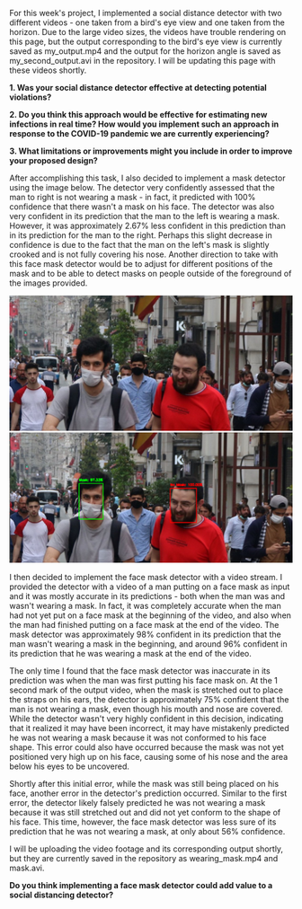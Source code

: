 For this week's project, I implemented a social distance detector with two different videos - one taken from a bird's eye view and one taken from the horizon.  Due to the large video sizes, the videos have trouble rendering on this page, but the output corresponding to the bird's eye view is currently saved as my_output.mp4 and the output for the horizon angle is saved as my_second_output.avi in the repository.  I will be updating this page with these videos shortly.

**1. Was your social distance detector effective at detecting potential violations?**

**2. Do you think this approach would be effective for estimating new infections in real time?  How would you implement such an approach in response to the COVID-19 pandemic we are currently experiencing?**

**3. What limitations or improvements might you include in order to improve your proposed design?**


After accomplishing this task, I also decided to implement a mask detector using the image below.  The detector very confidently assessed that the man to right is not wearing a mask - in fact, it predicted with 100% confidence that there wasn't a mask on his face.  The detector was also very confident in its prediction that the man to the left is wearing a mask.  However, it was approximately 2.67% less confident in this prediction than in its prediction for the man to the right.  Perhaps this slight decrease in confidence is due to the fact that the man on the left's mask is slightly crooked and is not fully covering his nose.  Another direction to take with this face mask detector would be to adjust for different positions of the mask and to be able to detect masks on people outside of the foreground of the images provided.

![](mask.jpg)  ![](mask_detected.PNG)


I then decided to implement the face mask detector with a video stream.  I provided the detector with a video of a man putting on a face mask as input and it was mostly accurate in its predictions - both when the man was and wasn't wearing a mask.  In fact, it was completely accurate when the man had not yet put on a face mask at the beginning of the video, and also when the man had finished putting on a face mask at the end of the video.  The mask detector was approximately 98% confident in its prediction that the man wasn't wearing a mask in the beginning, and around 96% confident in its prediction that he was wearing a mask at the end of the video.  

The only time I found that the face mask detector was inaccurate in its prediction was when the man was first putting his face mask on.  At the 1 second mark of the output video, when the mask is stretched out to place the straps on his ears, the detector is approximately 75% confident that the man is not wearing a mask, even though his mouth and nose are covered.  While the detector wasn't very highly confident in this decision, indicating that it realized it may have been incorrect, it may have mistakenly predicted he was not wearing a mask because it was not conformed to his face shape.  This error could also have occurred because the mask was not yet positioned very high up on his face, causing some of his nose and the area below his eyes to be uncovered.  

Shortly after this initial error, while the mask was still being placed on his face, another error in the detector's prediction occurred.  Similar to the first error, the detector likely falsely predicted he was not wearing a mask because it was still stretched out and did not yet conform to the shape of his face.  This time, however, the face mask detector was less sure of its prediction that he was not wearing a mask, at only about 56% confidence.  

I will be uploading the video footage and its corresponding output shortly, but they are currently saved in the repository as wearing_mask.mp4 and mask.avi.  

**Do you think implementing a face mask detector could add value to a social distancing detector?**
